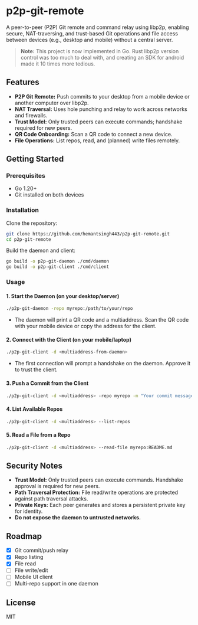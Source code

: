 # p2p-git-remote

A peer-to-peer (P2P) Git remote and command relay using libp2p, enabling secure, NAT-traversing, and trust-based Git operations and file access between devices (e.g., desktop and mobile) without a central server.

> **Note:** This project is now implemented in Go. Rust libp2p version control was too much to deal with, and creating an SDK for android made it 10 times more tedious.

## Features
- **P2P Git Remote:** Push commits to your desktop from a mobile device or another computer over libp2p.
- **NAT Traversal:** Uses hole punching and relay to work across networks and firewalls.
- **Trust Model:** Only trusted peers can execute commands; handshake required for new peers.
- **QR Code Onboarding:** Scan a QR code to connect a new device.
- **File Operations:** List repos, read, and (planned) write files remotely.

## Getting Started

### Prerequisites
- Go 1.20+
- Git installed on both devices

### Installation
Clone the repository:
```sh
git clone https://github.com/hemantsingh443/p2p-git-remote.git
cd p2p-git-remote
```
Build the daemon and client:
```sh
go build -o p2p-git-daemon ./cmd/daemon
go build -o p2p-git-client ./cmd/client
```

### Usage
#### 1. Start the Daemon (on your desktop/server)
```sh
./p2p-git-daemon -repo myrepo:/path/to/your/repo
```
- The daemon will print a QR code and a multiaddress. Scan the QR code with your mobile device or copy the address for the client.

#### 2. Connect with the Client (on your mobile/laptop)
```sh
./p2p-git-client -d <multiaddress-from-daemon>
```
- The first connection will prompt a handshake on the daemon. Approve it to trust the client.

#### 3. Push a Commit from the Client
```sh
./p2p-git-client -d <multiaddress> -repo myrepo -m "Your commit message" -b main
```

#### 4. List Available Repos
```sh
./p2p-git-client -d <multiaddress> --list-repos
```

#### 5. Read a File from a Repo
```sh
./p2p-git-client -d <multiaddress> --read-file myrepo:README.md
```

## Security Notes
- **Trust Model:** Only trusted peers can execute commands. Handshake approval is required for new peers.
- **Path Traversal Protection:** File read/write operations are protected against path traversal attacks.
- **Private Keys:** Each peer generates and stores a persistent private key for identity.
- **Do not expose the daemon to untrusted networks.**

## Roadmap
- [x] Git commit/push relay
- [x] Repo listing
- [x] File read
- [ ] File write/edit
- [ ] Mobile UI client
- [ ] Multi-repo support in one daemon

## License
MIT 